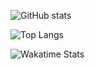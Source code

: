 ![GitHub stats](https://github-readme-stats.vercel.app/api?username=JesseeDev&show_icons=true)

![Top Langs](https://github-readme-stats.vercel.app/api/top-langs/?username=JesseeDev)

![Wakatime Stats](https://github-readme-stats.vercel.app/api/wakatime?username=JesseeDev&layout=compact)
